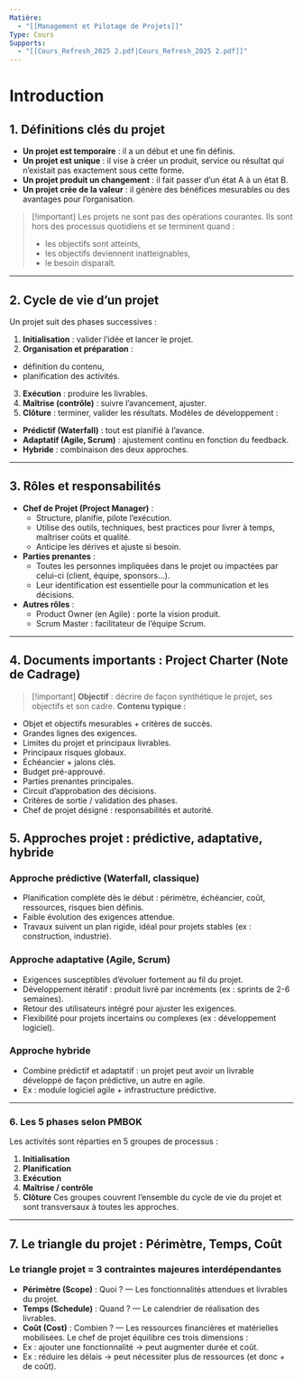 ```yaml
---
Matière:
  - "[[Management et Pilotage de Projets]]"
Type: Cours
Supports:
  - "[[Cours_Refresh_2025 2.pdf|Cours_Refresh_2025 2.pdf]]"
---
```

# **Introduction**
## **1. Définitions clés du projet**
- **Un projet est temporaire** : il a un début et une fin définis.
- **Un projet est unique** : il vise à créer un produit, service ou résultat qui n’existait pas exactement sous cette forme.
- **Un projet produit un changement** : il fait passer d’un état A à un état B.
- **Un projet crée de la valeur** : il génère des bénéfices mesurables ou des avantages pour l’organisation.

> [!important] Les projets ne sont pas des opérations courantes. Ils sont hors des processus quotidiens et se terminent quand :
> 
> - les objectifs sont atteints,
> - les objectifs deviennent inatteignables,
> - le besoin disparaît.
---
## 2. **Cycle de vie d’un projet**
Un projet suit des phases successives :
1. **Initialisation** : valider l’idée et lancer le projet.
2. **Organisation et préparation** :
- définition du contenu,
- planification des activités.
3. **Exécution** : produire les livrables.
4. **Maîtrise (contrôle)** : suivre l’avancement, ajuster.
5. **Clôture** : terminer, valider les résultats.
Modèles de développement :
- **Prédictif (Waterfall)** : tout est planifié à l’avance.
- **Adaptatif (Agile, Scrum)** : ajustement continu en fonction du feedback.
- **Hybride** : combinaison des deux approches.
---
## **3. Rôles et responsabilités**
- **Chef de Projet (Project Manager)** :
    - Structure, planifie, pilote l’exécution.
    - Utilise des outils, techniques, best practices pour livrer à temps, maîtriser coûts et qualité.
    - Anticipe les dérives et ajuste si besoin.
- **Parties prenantes** :
    - Toutes les personnes impliquées dans le projet ou impactées par celui-ci (client, équipe, sponsors…).
    - Leur identification est essentielle pour la communication et les décisions.
- **Autres rôles** :
    - Product Owner (en Agile) : porte la vision produit.
    - Scrum Master : facilitateur de l’équipe Scrum.
---
## 4. **Documents importants : Project Charter (Note de Cadrage)**

> [!important] **Objectif** : décrire de façon synthétique le projet, ses objectifs et son cadre.
**Contenu typique :**
- Objet et objectifs mesurables + critères de succès.
- Grandes lignes des exigences.
- Limites du projet et principaux livrables.
- Principaux risques globaux.
- Échéancier + jalons clés.
- Budget pré-approuvé.
- Parties prenantes principales.
- Circuit d’approbation des décisions.
- Critères de sortie / validation des phases.
- Chef de projet désigné : responsabilités et autorité.
## 5. **Approches projet : prédictive, adaptative, hybride**
### **Approche prédictive (Waterfall, classique)**
- Planification complète dès le début : périmètre, échéancier, coût, ressources, risques bien définis.
- Faible évolution des exigences attendue.
- Travaux suivent un plan rigide, idéal pour projets stables (ex : construction, industrie).
### **Approche adaptative (Agile, Scrum)**
- Exigences susceptibles d’évoluer fortement au fil du projet.
- Développement itératif : produit livré par incréments (ex : sprints de 2-6 semaines).
- Retour des utilisateurs intégré pour ajuster les exigences.
- Flexibilité pour projets incertains ou complexes (ex : développement logiciel).
### **Approche hybride**
- Combine prédictif et adaptatif : un projet peut avoir un livrable développé de façon prédictive, un autre en agile.
- Ex : module logiciel agile + infrastructure prédictive.
---
### 6. **Les 5 phases selon PMBOK**
Les activités sont réparties en 5 groupes de processus :
1. **Initialisation**
2. **Planification**
3. **Exécution**
4. **Maîtrise / contrôle**
5. **Clôture**
Ces groupes couvrent l’ensemble du cycle de vie du projet et sont transversaux à toutes les approches.
---
## 7. **Le triangle du projet : Périmètre, Temps, Coût**
### **Le triangle projet = 3 contraintes majeures interdépendantes**
- **Périmètre (Scope)** : Quoi ? — Les fonctionnalités attendues et livrables du projet.
- **Temps (Schedule)** : Quand ? — Le calendrier de réalisation des livrables.
- **Coût (Cost)** : Combien ? — Les ressources financières et matérielles mobilisées.
Le chef de projet équilibre ces trois dimensions :
- Ex : ajouter une fonctionnalité → peut augmenter durée et coût.
- Ex : réduire les délais → peut nécessiter plus de ressources (et donc + de coût).